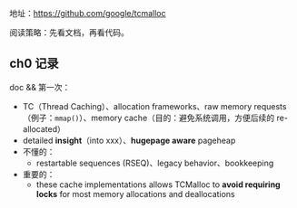地址：https://github.com/google/tcmalloc

阅读策略：先看文档，再看代码。



## ch0 记录



doc && 第一次：

- TC（Thread Caching）、allocation frameworks、raw memory requests（例子：`mmap()`）、memory cache（目的：避免系统调用，方便后续的 re-allocated）
- detailed **insight**（into  xxx）、**hugepage aware** pageheap
- 不懂的：
  - restartable sequences (RSEQ)、legacy behavior、bookkeeping
- 重要的：
  - these cache implementations allows TCMalloc to **avoid requiring locks** for most memory allocations and deallocations

